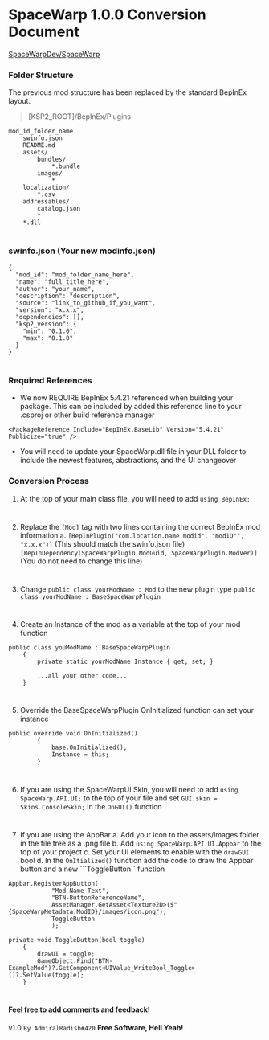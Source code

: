 # SpaceWarp 1.0.0 Conversion Document

[SpaceWarpDev/SpaceWarp](https://github.com/SpaceWarpDev/SpaceWarp)

### Folder Structure
The previous mod structure has been replaced by the standard BepInEx layout.

>[KSP2_ROOT]/BepInEx/Plugins

    mod_id_folder_name
        swinfo.json
        README.md
        assets/
            bundles/
                *.bundle
            images/
                *
        localization/
            *.csv
        addressables/
            catalog.json
            *
        *.dll
#
### swinfo.json (Your new modinfo.json)
```
{
  "mod_id": "mod_folder_name_here",
  "name": "full_title_here",
  "author": "your_name",
  "description": "description",
  "source": "link_to_github_if_you_want",
  "version": "x.x.x",
  "dependencies": [],
  "ksp2_version": {
    "min": "0.1.0",
    "max": "0.1.0"
  }
}
```
#
### Required References
* We now REQUIRE BepInEx 5.4.21 referenced when building your package. This can be included by added this reference line to your .csproj or other build reference manager
```
<PackageReference Include="BepInEx.BaseLib" Version="5.4.21" Publicize="true" />
```
* You will need to update your SpaceWarp.dll file in your DLL folder to include the newest features, abstractions, and the UI changeover


### Conversion Process
1. At the top of your main class file, you will need to add ```using BepInEx;```
#
2. Replace the ```[Mod]``` tag with two lines containing the correct BepInEx mod information
a. 
    ```[BepInPlugin("com.location.name.modid", "modID"", "x.x.x")]``` (This should match the swinfo.json file)
    ```[BepInDependency(SpaceWarpPlugin.ModGuid, SpaceWarpPlugin.ModVer)]``` (You do not need to change this line)
#
3. Change ```public class yourModName : Mod``` to the new plugin type ```public class yourModName : BaseSpaceWarpPlugin```
#
4. Create an Instance of the mod as a variable at the top of your mod function
```
public class youModName : BaseSpaceWarpPlugin
    {
        private static yourModName Instance { get; set; }
        
        ...all your other code...
    }
```
#
5. Override the BaseSpaceWarpPlugin OnInitialized function can set your instance
```
public override void OnInitialized()
        {
            base.OnInitialized();
            Instance = this;
        }
```
#
6. If you are using the SpaceWarpUI Skin, you will need to add ```using SpaceWarp.API.UI;``` to the top of your file and set ```GUI.skin = Skins.ConsoleSkin;``` in the ```OnGUI()``` function
#
7. If you are using the AppBar
a. Add your icon to the assets/images folder in the file tree as a .png file
b. Add ```using SpaceWarp.API.UI.Appbar``` to the top of your project
c. Set your UI elements to enable with the ```drawGUI``` bool
d. In the ```OnItialized()``` function add the code to draw the Appbar button and a new ```ToggleButton`` function
```
Appbar.RegisterAppButton(
            "Mod Name Text", 
            "BTN-ButtonReferenceName",
            AssetManager.GetAsset<Texture2D>($"{SpaceWarpMetadata.ModID}/images/icon.png"),
            ToggleButton
            );
```
```
private void ToggleButton(bool toggle)
    {
        drawUI = toggle;
        GameObject.Find("BTN-ExampleMod")?.GetComponent<UIValue_WriteBool_Toggle>()?.SetValue(toggle);
    }
```
#
#
#
#### Feel free to add comments and feedback!

v1.0
```By AdmiralRadish#420```
**Free Software, Hell Yeah!**
